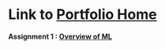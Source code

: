 # Link to [Portfolio Home](https://coltonxan.github.io/Class_Portfolio/)    
**Assignment 1 : [Overview of ML](https://coltonxan.github.io/Class_Portfolio/demo/2023/01/27/first-post.html)**        
